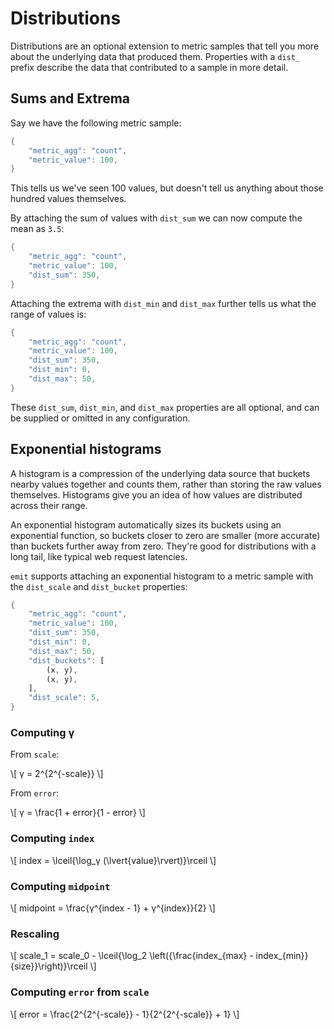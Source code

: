 # Distributions

Distributions are an optional extension to metric samples that tell you more about the underlying data that produced them. Properties with a `dist_` prefix describe the data that contributed to a sample in more detail.

## Sums and Extrema

Say we have the following metric sample:

```rust
{
    "metric_agg": "count",
    "metric_value": 100,
}
```

This tells us we've seen 100 values, but doesn't tell us anything about those hundred values themselves.

By attaching the sum of values with `dist_sum` we can now compute the mean as `3.5`:

```rust
{
    "metric_agg": "count",
    "metric_value": 100,
    "dist_sum": 350,
}
```

Attaching the extrema with `dist_min` and `dist_max` further tells us what the range of values is:

```rust
{
    "metric_agg": "count",
    "metric_value": 100,
    "dist_sum": 350,
    "dist_min": 0,
    "dist_max": 50,
}
```

These `dist_sum`, `dist_min`, and `dist_max` properties are all optional, and can be supplied or omitted in any configuration.

## Exponential histograms

A histogram is a compression of the underlying data source that buckets nearby values together and counts them, rather than storing the raw values themselves. Histograms give you an idea of how values are distributed across their range.

An exponential histogram automatically sizes its buckets using an exponential function, so buckets closer to zero are smaller (more accurate) than buckets further away from zero. They're good for distributions with a long tail, like typical web request latencies.

`emit` supports attaching an exponential histogram to a metric sample with the `dist_scale` and `dist_bucket` properties:

```rust
{
    "metric_agg": "count",
    "metric_value": 100,
    "dist_sum": 350,
    "dist_min": 0,
    "dist_max": 50,
    "dist_buckets": [
        (x, y),
        (x, y),
    ],
    "dist_scale": 5,
}
```

### Computing γ

From `scale`:

\\[ γ = 2^{2^{-scale}} \\]

From `error`:

\\[ γ = \frac{1 + error}{1 - error} \\]

### Computing `index`

\\[ index = \lceil{\log_γ (\lvert{value}\rvert)}\rceil \\]

### Computing `midpoint`

\\[ midpoint = \frac{γ^{index - 1} + γ^{index}}{2} \\]

### Rescaling

\\[ scale_1 = scale_0 - \lceil{\log_2 \left({\frac{index_{max} - index_{min}}{size}}\right)}\rceil \\]

### Computing `error` from `scale`

\\[ error = \frac{2^{2^{-scale}} - 1}{2^{2^{-scale}} + 1} \\]
